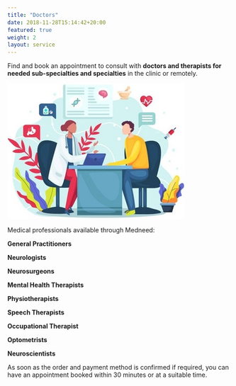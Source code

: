 ```yaml
---
title: "Doctors"
date: 2018-11-28T15:14:42+20:00  
featured: true
weight: 2
layout: service
---
```


Find and book an appointment to consult with **doctors and therapists for needed sub-specialties and specialties** in the clinic or remotely.

![Hospital/Specialist](/images/illustrations/patient.jpg)

Medical professionals available through Medneed:

**General Practitioners**

**Neurologists** 

**Neurosurgeons** 

**Mental Health Therapists** 

**Physiotherapists** 

**Speech Therapists**

**Occupational Therapist**

**Optometrists**

**Neuroscientists** 


As soon as the order and payment method is confirmed if required, you can have an appointment booked within 30 minutes or at a suitable time. 

